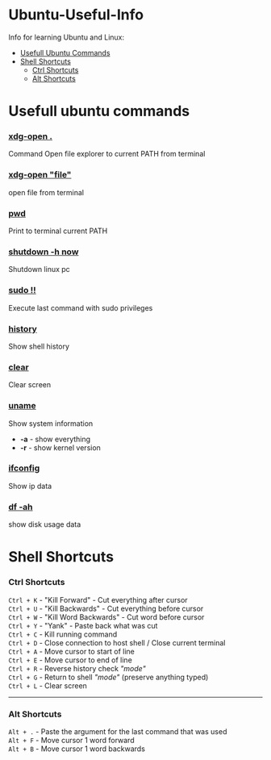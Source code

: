 # Ubuntu-Useful-Info
Info for learning Ubuntu and Linux:
* [Usefull Ubuntu Commands](#usefull-ubuntu-commands)
* [Shell Shortcuts](#shell-shortcuts)
    * [Ctrl Shortcuts](#ctrl-shortcuts)
    * [Alt Shortcuts](#alt-shortcuts)

# Usefull ubuntu commands

### <ins>xdg-open .</ins>
Command Open file explorer to current PATH from terminal
### <ins>xdg-open "file"</ins>
open file from terminal
### <ins>pwd</ins>
Print to terminal current PATH
### <ins>shutdown -h now</ins>
Shutdown linux pc
### <ins>sudo !!</ins>
Execute last command with sudo privileges
### <ins>history</ins>
Show shell history
### <ins>clear</ins>
Clear screen
### <ins>uname</ins>
Show system information
  * __-a__ - show everything
  * __-r__ - show kernel version

### <ins>ifconfig</ins>
Show ip data
### <ins>df -ah</ins>
show disk usage data


# Shell Shortcuts
### Ctrl Shortcuts

`Ctrl + K` - "Kill Forward" - Cut everything after cursor<br>
`Ctrl + U` - "Kill Backwards" - Cut everything before cursor<br>
`Ctrl + W` - "Kill Word Backwards" - Cut word before cursor<br>
`Ctrl + Y` - "Yank" - Paste back what was cut<br>
`Ctrl + C` - Kill running command<br>
`Ctrl + D` - Close connection to host shell / Close current terminal<br>
`Ctrl + A` - Move cursor to start of line<br>
`Ctrl + E` - Move cursor to end of line<br>
`Ctrl + R` - Reverse history check <i>"mode"</i><br>
`Ctrl + G` - Return to shell <i>"mode"</i> (preserve anything typed)<br>
`Ctrl + L` - Clear screen<br>

<hr>

### Alt Shortcuts

`Alt + .` - Paste the argument for the last command that was used<br>
`Alt + F` - Move cursor 1 word forward<br>
`Alt + B` - Move cursor 1 word backwards<br>
